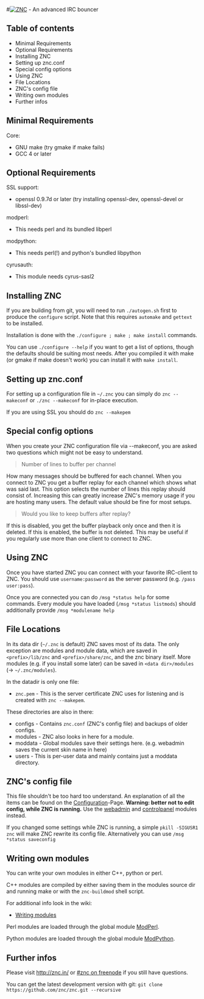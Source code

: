 #[![ZNC](http://wiki.znc.in/skins/common/images/wiki.png)](http://znc.in) - An advanced IRC bouncer

## Table of contents

- Minimal Requirements
- Optional Requirements
- Installing ZNC
- Setting up znc.conf
- Special config options
- Using ZNC
- File Locations
- ZNC's config file
- Writing own modules
- Further infos

## Minimal Requirements

Core:

 - GNU make (try gmake if make fails)
 - GCC 4 or later

## Optional Requirements

SSL support:

 - openssl 0.9.7d or later (try installing openssl-dev, openssl-devel or
   libssl-dev)

modperl:

 - This needs perl and its bundled libperl

modpython:

 - This needs perl(!) and python's bundled libpython

cyrusauth:

 - This module needs cyrus-sasl2

## Installing ZNC

If you are building from git, you will need to run `./autogen.sh` first to
produce the `configure` script. Note that this requires `automake` and
`gettext` to be installed.

Installation is done with the `./configure ; make ; make install` commands.

You can use `./configure --help` if you want to get a list of options,
though the defaults should be suiting most needs. After you compiled it
with make (or gmake if make doesn't work) you can install it with
`make install`.

## Setting up znc.conf

For setting up a configuration file in `~/.znc` you can simply do
`znc --makeconf` or `./znc --makeconf` for in-place execution.

If you are using SSL you should do `znc --makepem`

## Special config options

When you create your ZNC configuration file via --makeconf, you are asked
two questions which might not be easy to understand.

> Number of lines to buffer per channel

How many messages should be buffered for each channel. When you connect to
ZNC you get a buffer replay for each channel which shows what was said
last. This option selects the number of lines this replay should consist
of. Increasing this can greatly increase ZNC's memory usage if you are
hosting many users. The default value should be fine for most setups.

> Would you like to keep buffers after replay?

If this is disabled, you get the buffer playback only once and then it is
deleted. If this is enabled, the buffer is not deleted. This may be useful
if you regularly use more than one client to connect to ZNC.

## Using ZNC

Once you have started ZNC you can connect with your favorite IRC-client to
ZNC. You should use `username:password` as the server password (e.g.
`/pass user:pass`).

Once you are connected you can do `/msg *status help` for some commands.
Every module you have loaded (`/msg *status listmods`) should additionally
provide `/msg *modulename help`

## File Locations

In its data dir (`~/.znc` is default) ZNC saves most of its data. The only
exception are modules and module data, which are saved in
`<prefix>/lib/znc` and `<prefix>/share/znc`, and the znc binary itself.
More modules (e.g. if you install some later) can be saved in
`<data dir>/modules` (-> `~/.znc/modules`).

In the datadir is only one file:

- `znc.pem` - This is the server certificate ZNC uses for listening and is
created with `znc --makepem`.

These directories are also in there:

- configs - Contains `znc.conf` (ZNC's config file) and backups of older
  configs.
- modules - ZNC also looks in here for a module.
- moddata - Global modules save their settings here.
  (e.g. webadmin saves the current skin name in here)
- users   - This is per-user data and mainly contains just a moddata
  directory.

## ZNC's config file

This file shouldn't be too hard too understand. An explanation of all the
items can be found on the
[Configuration](http://wiki.znc.in/Configuration)-Page.
**Warning: better not to edit config, while ZNC is running.** Use  the
[webadmin] and [controlpanel] modules instead.

[webadmin]:http://wiki.znc.in/Webadmin
[controlpanel]:http://wiki.znc.in/Controlpanel

If you changed some settings while ZNC is running, a simple
`pkill -SIGUSR1 znc` will make ZNC rewrite its config file. Alternatively
you can use `/msg *status saveconfig`

## Writing own modules

You can write your own modules in either C++, python or perl.

C++ modules are compiled by either saving them in the modules source dir
and running make or with the `znc-buildmod` shell script.

For additional info look in the wiki:

- [Writing modules](http://wiki.znc.in/Writing_modules)

Perl modules are loaded through the global module
[ModPerl](http://wiki.znc.in/Modperl).

Python modules are loaded through the global module
[ModPython](http://wiki.znc.in/Modpython).

## Further infos

Please visit http://znc.in/ or
[#znc on freenode](ircs://irc.freenode.net:6697/#znc) if you still have
questions.

You can get the latest development version with git:
`git clone https://github.com/znc/znc.git --recursive`
